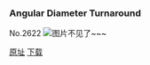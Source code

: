 ### Angular Diameter Turnaround
No.2622
![图片不见了~~~](https://imgs.xkcd.com/comics/angular_diameter_turnaround.png)

[原址](https://xkcd.com//2622) [下载](https://imgs.xkcd.com/comics/angular_diameter_turnaround.png)

